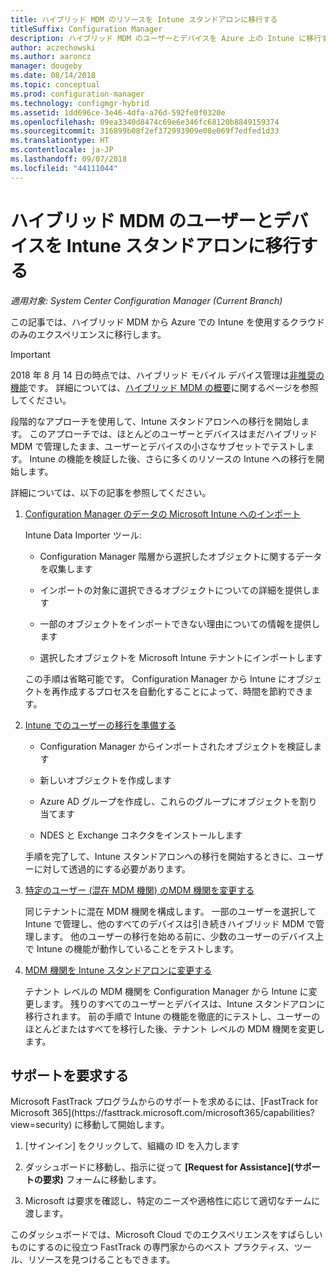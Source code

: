```yaml
---
title: ハイブリッド MDM のリソースを Intune スタンドアロンに移行する
titleSuffix: Configuration Manager
description: ハイブリッド MDM のユーザーとデバイスを Azure 上の Intune に移行する方法を説明します。
author: aczechowski
ms.author: aaroncz
manager: dougeby
ms.date: 08/14/2018
ms.topic: conceptual
ms.prod: configuration-manager
ms.technology: configmgr-hybrid
ms.assetid: 1dd696ce-3e46-4dfa-a76d-592fe0f0320e
ms.openlocfilehash: 09ea3340d8474c69e6e346fc68120b8849159374
ms.sourcegitcommit: 316899b08f2ef372993909e08e069f7edfed1d33
ms.translationtype: HT
ms.contentlocale: ja-JP
ms.lasthandoff: 09/07/2018
ms.locfileid: "44111044"
---
```

# <a name="migrate-hybrid-mdm-users-and-devices-to-intune-standalone"></a>ハイブリッド MDM のユーザーとデバイスを Intune スタンドアロンに移行する

*適用対象: System Center Configuration Manager (Current Branch)*    

この記事では、ハイブリッド MDM から Azure での Intune を使用するクラウドのみのエクスペリエンスに移行します。 

> [!Important]  
> 2018 年 8 月 14 日の時点では、ハイブリッド モバイル デバイス管理は[非推奨の機能](/sccm/core/plan-design/changes/deprecated/removed-and-deprecated-cmfeatures)です。 詳細については、[ハイブリッド MDM の概要](/sccm/mdm/understand/hybrid-mobile-device-management)に関するページを参照してください。<!--Intune feature 2683117-->  


段階的なアプローチを使用して、Intune スタンドアロンへの移行を開始します。 このアプローチでは、ほとんどのユーザーとデバイスはまだハイブリッド MDM で管理したまま、ユーザーとデバイスの小さなサブセットでテストします。 Intune の機能を検証した後、さらに多くのリソースの Intune への移行を開始します。    

詳細については、以下の記事を参照してください。    
  
1.  [Configuration Manager のデータの Microsoft Intune へのインポート](migrate-import-data.md)   

    Intune Data Importer ツール:  

    - Configuration Manager 階層から選択したオブジェクトに関するデータを収集します  

    - インポートの対象に選択できるオブジェクトについての詳細を提供します   

    - 一部のオブジェクトをインポートできない理由についての情報を提供します  

    - 選択したオブジェクトを Microsoft Intune テナントにインポートします  

    この手順は省略可能です。 Configuration Manager から Intune にオブジェクトを再作成するプロセスを自動化することによって、時間を節約できます。  

2.  [Intune でのユーザーの移行を準備する](migrate-prepare-intune.md)    

    - Configuration Manager からインポートされたオブジェクトを検証します  

    - 新しいオブジェクトを作成します  

    - Azure AD グループを作成し、これらのグループにオブジェクトを割り当てます  

    - NDES と Exchange コネクタをインストールします  

    手順を完了して、Intune スタンドアロンへの移行を開始するときに、ユーザーに対して透過的にする必要があります。   

3.  [特定のユーザー (混在 MDM 機関) のMDM 機関を変更する](migrate-mixed-authority.md)    

    同じテナントに混在 MDM 機関を構成します。 一部のユーザーを選択して Intune で管理し、他のすべてのデバイスは引き続きハイブリッド MDM で管理します。 他のユーザーの移行を始める前に、少数のユーザーのデバイス上で Intune の機能が動作していることをテストします。   

4.  [MDM 機関を Intune スタンドアロンに変更する](change-mdm-authority.md)     

    テナント レベルの MDM 機関を Configuration Manager から Intune に変更します。 残りのすべてのユーザーとデバイスは、Intune スタンドアロンに移行されます。 前の手順で Intune の機能を徹底的にテストし、ユーザーのほとんどまたはすべてを移行した後、テナント レベルの MDM 機関を変更します。



## <a name="request-assistance"></a>サポートを要求する
<!--Intune bug 2339232--> Microsoft FastTrack プログラムからのサポートを求めるには、[FastTrack for Microsoft 365](https://fasttrack.microsoft.com/microsoft365/capabilities?view=security) に移動して開始します。

1. [サインイン] をクリックして、組織の ID を入力します  

2. ダッシュボードに移動し、指示に従って **[Request for Assistance]\(サポートの要求\)** フォームに移動します。    

3. Microsoft は要求を確認し、特定のニーズや適格性に応じて適切なチームに渡します。  

このダッシュボードでは、Microsoft Cloud でのエクスペリエンスをすばらしいものにするのに役立つ FastTrack の専門家からのベスト プラクティス、ツール、リソースを見つけることもできます。

